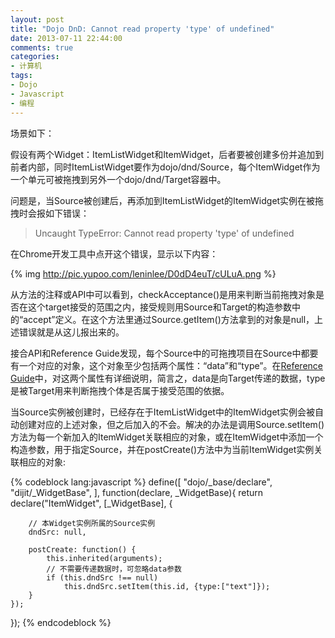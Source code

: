 ```yaml
---
layout: post
title: "Dojo DnD: Cannot read property 'type' of undefined"
date: 2013-07-11 22:44:00
comments: true
categories:
- 计算机
tags:
- Dojo
- Javascript
- 编程
---
```

场景如下：

假设有两个Widget：ItemListWidget和ItemWidget，后者要被创建多份并追加到前者内部，同时ItemListWidget要作为dojo/dnd/Source，每个ItemWidget作为一个单元可被拖拽到另外一个dojo/dnd/Target容器中。

问题是，当Source被创建后，再添加到ItemListWidget的ItemWidget实例在被拖拽时会报如下错误：

> Uncaught TypeError: Cannot read property 'type' of undefined

在Chrome开发工具中点开这个错误，显示以下内容：

{% img http://pic.yupoo.com/leninlee/D0dD4euT/cULuA.png %}

从方法的注释或API中可以看到，checkAcceptance()是用来判断当前拖拽对象是否在这个target接受的范围之内，接受规则用Source和Target的构造参数中的“accept”定义。在这个方法里通过Source.getItem()方法拿到的对象是null，上述错误就是从这儿报出来的。

接合API和Reference Guide发现，每个Source中的可拖拽项目在Source中都要有一个对应的对象，这个对象至少包括两个属性：“data”和“type”。在[Reference Guide](http://dojotoolkit.org/reference-guide/1.9/dojo/dnd.html)中，对这两个属性有详细说明，简言之，data是向Target传递的数据，type是被Target用来判断拖拽个体是否属于接受范围的依据。

当Source实例被创建时，已经存在于ItemListWidget中的ItemWidget实例会被自动创建对应的上述对象，但之后加入的不会。解决的办法是调用Source.setItem()方法为每一个新加入的ItemWidget关联相应的对象，或在ItemWidget中添加一个构造参数，用于指定Source，并在postCreate()方法中为当前ItemWidget实例关联相应的对象:

{% codeblock lang:javascript %}
define([
    "dojo/_base/declare",
    "dijit/_WidgetBase",
], function(declare, _WidgetBase){
    return declare("ItemWidget", [_WidgetBase], {

        // 本Widget实例所属的Source实例
        dndSrc: null,
        
        postCreate: function() {
            this.inherited(arguments);
            // 不需要传递数据时，可忽略data参数
            if (this.dndSrc !== null)
                this.dndSrc.setItem(this.id, {type:["text"]});
        }
    });
});
{% endcodeblock %}
